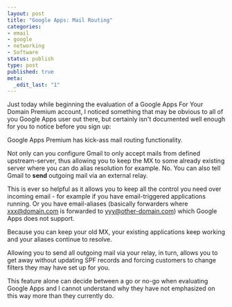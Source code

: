 ```yaml
---
layout: post
title: "Google Apps: Mail Routing"
categories:
- email
- google
- networking
- Software
status: publish
type: post
published: true
meta:
  _edit_last: "1"
---
```

Just today while beginning the evaluation of a Google Apps For Your Domain Premium account, I noticed something that may be obvious to all of you Google Apps user out there, but certainly isn't documented well enough for you to notice before you sign up:

Google Apps Premium has kick-ass mail routing functionality.

Not only can you configure Gmail to only accept mails from defined upstream-server, thus allowing you to keep the MX to some already existing server where you can do alias resolution for example. No. You can also tell Gmail to <strong>send</strong> outgoing mail via an external relay.

This is ever so helpful as it allows you to keep all the control you need over incoming email - for example if you have email-triggered applications running. Or you have email-aliases (basically forwarders where xxx@domain.com is forwarded to yyy@other-domain.com) which Google Apps does not support.

Because you can keep your old MX, your existing applications keep working and your aliases continue to resolve.

Allowing you to send all outgoing mail via your relay, in turn, allows you to get away without updating SPF records and forcing customers to change filters they may have set up for you.

This feature alone can decide between a go or no-go when evaluating Google Apps and I cannot understand why they have not emphasized on this way more than they currently do.
